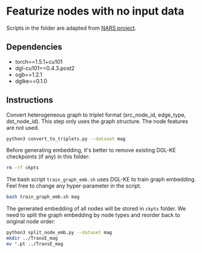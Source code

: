 Featurize nodes with no input data
==========================
Scripts in the folder are adapted from [NARS project](https://github.com/facebookresearch/NARS/tree/main/graph_embed).


Dependencies
--------------
- torch==1.5.1+cu101
- dgl-cu101==0.4.3.post2
- ogb==1.2.1
- dglke==0.1.0

Instructions
--------------

Convert heterogeneous graph to triplet format (src_node_id,
edge_type, dst_node_id). This step only uses the graph structure. The node
features are not used.
```bash
python3 convert_to_triplets.py --dataset mag
```

Before generating embedding, it's better to remove existing DGL-KE
checkpoints (if any) in this folder:
```bash
rm -rf ckpts
```

The bash script `train_graph_emb.sh` uses DGL-KE to train graph embedding. Feel free to
change any hyper-parameter in the script. 
```bash
bash train_graph_emb.sh mag
```

The generated embedding of all nodes will be stored in `ckpts` folder. We need
to split the graph embedding by node types and reorder back to original node
order:
```bash
python3 split_node_emb.py --dataset mag
mkdir ../TransE_mag
mv *.pt ../TransE_mag
```
